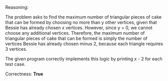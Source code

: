 Reasoning:

The problem asks to find the maximum number of triangular pieces of cake that can be formed by choosing no more than y other vertices, given that Bessie has already chosen x vertices. However, since y = 0, we cannot choose any additional vertices. Therefore, the maximum number of triangular pieces of cake that can be formed is simply the number of vertices Bessie has already chosen minus 2, because each triangle requires 3 vertices.

The given program correctly implements this logic by printing x - 2 for each test case.

Correctness: **True**